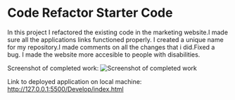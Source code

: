 # Code Refactor Starter Code
In this project I refactored the existing code in the marketing website.I made sure all the applications links functioned properly. I created a unique name for my repository.I made comments on all the changes that i did.Fixed a bug. I made the website more accesible to people with disabilities.

Screenshot of completed work:
![Screenshot of completed work](./screenshot.png)

Link to deployed application on local machine: http://127.0.0.1:5500/Develop/index.html